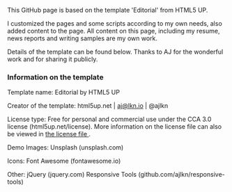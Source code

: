 This GitHub page is based on the template 'Editorial' from HTML5 UP. 

I customized the pages and some scripts according to my own needs, also added content to the page. All content on this page, including my resume, news reports and writing samples are my own work. 

Details of the template can be found below. Thanks to AJ for the wonderful work and for sharing it publicly.
<br>

### Information on the template

Template name: Editorial by HTML5 UP

Creator of the template: html5up.net | aj@lkn.io | @ajlkn

License type: Free for personal and commercial use under the CCA 3.0 license (html5up.net/license). More information on the license file can also be viewed in <a href= #license.txt, target="_blank"> the license file </a>.

Demo Images: Unsplash (unsplash.com)

Icons: Font Awesome (fontawesome.io)

Other:
jQuery (jquery.com)
Responsive Tools (github.com/ajlkn/responsive-tools)
